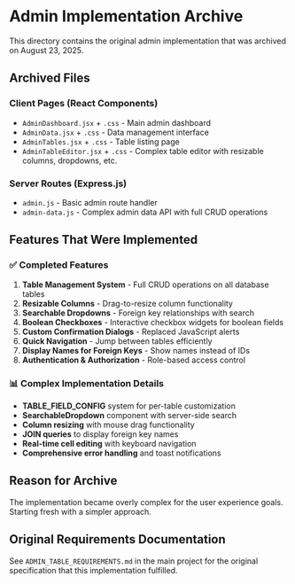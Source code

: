 # Admin Implementation Archive

This directory contains the original admin implementation that was archived on August 23, 2025.

## Archived Files

### Client Pages (React Components)
- `AdminDashboard.jsx` + `.css` - Main admin dashboard
- `AdminData.jsx` + `.css` - Data management interface  
- `AdminTables.jsx` + `.css` - Table listing page
- `AdminTableEditor.jsx` + `.css` - Complex table editor with resizable columns, dropdowns, etc.

### Server Routes (Express.js)
- `admin.js` - Basic admin route handler
- `admin-data.js` - Complex admin data API with full CRUD operations

## Features That Were Implemented

### ✅ Completed Features
1. **Table Management System** - Full CRUD operations on all database tables
2. **Resizable Columns** - Drag-to-resize column functionality
3. **Searchable Dropdowns** - Foreign key relationships with search
4. **Boolean Checkboxes** - Interactive checkbox widgets for boolean fields
5. **Custom Confirmation Dialogs** - Replaced JavaScript alerts
6. **Quick Navigation** - Jump between tables efficiently
7. **Display Names for Foreign Keys** - Show names instead of IDs
8. **Authentication & Authorization** - Role-based access control

### 📊 Complex Implementation Details
- **TABLE_FIELD_CONFIG** system for per-table customization
- **SearchableDropdown** component with server-side search
- **Column resizing** with mouse drag functionality  
- **JOIN queries** to display foreign key names
- **Real-time cell editing** with keyboard navigation
- **Comprehensive error handling** and toast notifications

## Reason for Archive

The implementation became overly complex for the user experience goals. Starting fresh with a simpler approach.

## Original Requirements Documentation

See `ADMIN_TABLE_REQUIREMENTS.md` in the main project for the original specification that this implementation fulfilled.